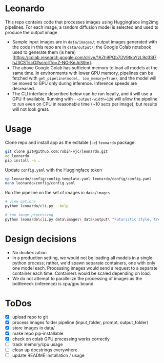 # Leonardo

This repo contains code that processes images using Huggingface img2img pipelines. For each image, a random diffusion
model is selected and used to produce the output image.

* Sample input images are in `data/images/`; output images generated with the code in this repo are in `data/output/`; the Google Colab notebook used to generate them (is here)[https://colab.research.google.com/drive/1AZh9PQb7DV9tkoYzL9d3Sl7hJ3CSTscG#scrollTo=Z-NOrKeJcS9m].
* The above Google Colab has sufficient memory to load all models at the same time. In environments with lower GPU memory, pipelines can be fetched with `get_pipeline(model, low_memory=True)`, and the model will be moved to GPU only during inference. Inference speeds are decreased.
* The CLI interface described below can be run locally, and it will use a GPU if available. Running with `--output-width=128` will allow the pipeline to run even on CPU in reasonable time (~10 secs per image), but results will not look great.

# Usage

Clone repo and install app as the editable (`-e`) `leonardo` package:
```bash
git clone git@github.com:robin-vjc/leonardo.git
cd leonardo
pip install -e .
```

Update `config.yaml` with the Huggingface token
```bash
cp leonardo/config/config.template.yaml leonardo/config/config.yaml
nano leonardo/config/config.yaml
```

Run the pipeline on the set of images in `data/images`
```bash
# view options
python leonardo/cli.py --help

# run image processing
python leonardo\cli.py data\images\ data\output\ "Futuristic style, trending on artstation" --output-width=128 --strength=0.2 --guidance-scale=1.5
```

# Design decisions

- No dockerization
- In a production setting, we would not be loading all models in a single python process; rather, we'd spawn separate containers, one with only one model each. Processing images would send a request to a separate container each time. Containers would be scaled depending on load.
- We do not attempt to parallelize the processing of images as the bottleneck (inference) is cpu/gpu bound.

# ToDos
- [x] upload repo to git
- [x] process images folder pipeline (input_folder, prompt, output_folder)
- [x] store images in data/
- [x] make repo pip-installable
- [x] check on colab GPU processing works correctly
- [ ] track memory/cpu usage
- [ ] clean up docstrings everywhere
- [ ] update README installation / usage
